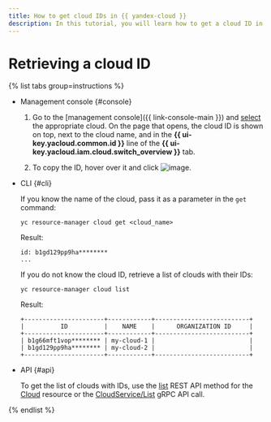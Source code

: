 ```yaml
---
title: How to get cloud IDs in {{ yandex-cloud }}
description: In this tutorial, you will learn how to get a cloud ID in {{ yandex-cloud }}.
---
```


# Retrieving a cloud ID

{% list tabs group=instructions %}

- Management console {#console}

   1. Go to the [management console]({{ link-console-main }}) and [select](switch-cloud.md) the appropriate cloud. On the page that opens, the cloud ID is shown on top, next to the cloud name, and in the **{{ ui-key.yacloud.common.id }}** line of the **{{ ui-key.yacloud.iam.cloud.switch_overview }}** tab.

   1. To copy the ID, hover over it and click ![image](../../../_assets/console-icons/copy.svg).

- CLI {#cli}

   If you know the name of the cloud, pass it as a parameter in the `get` command:

   ```
   yc resource-manager cloud get <cloud_name>
   ```
   Result:

   ```
   id: b1gd129pp9ha********
   ...
   ```

   If you do not know the cloud ID, retrieve a list of clouds with their IDs:

   ```
   yc resource-manager cloud list
   ```
   Result:

   ```
   +----------------------+------------+--------------------------+
   |          ID          |    NAME    |      ORGANIZATION ID     |
   +----------------------+------------+--------------------------+
   | b1g66mft1vop******** | my-cloud-1 |                          |
   | b1gd129pp9ha******** | my-cloud-2 |                          |
   +----------------------+------------+--------------------------+
   ```

- API {#api}

   To get the list of clouds with IDs, use the [list](../../api-ref/Cloud/list.md) REST API method for the [Cloud](../../api-ref/Cloud/index.md) resource or the [CloudService/List](../../api-ref/grpc/cloud_service.md#List) gRPC API call.

{% endlist %}
